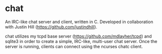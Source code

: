chat
====

An IRC-like chat server and client, written in C.  Developed in collaboration with Justin Hill (https://github.com/justindhill).

chat utilizes my tcpd base server (https://github.com/mdlayher/tcpd) and sqlite3 in order to create a simple, IRC-like, multi-user chat server.  Once the server is running, clients can connect using the ncurses chatc client.
